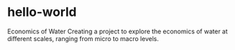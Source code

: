 # hello-world
Economics of Water
Creating a project to explore the economics of water at different scales, ranging from micro to macro levels.
